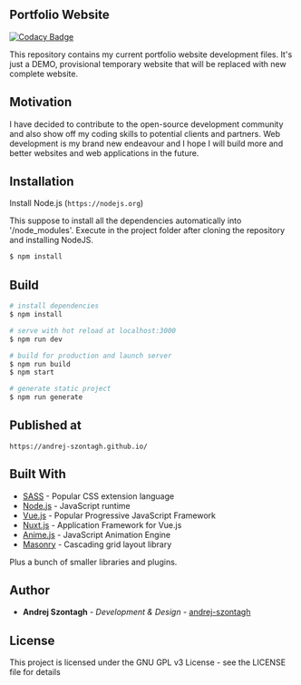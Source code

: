 ## Portfolio Website

[![Codacy Badge](https://api.codacy.com/project/badge/Grade/4f4291dde8dd4f5fbfc7e155e8413ae8)](https://www.codacy.com/app/andrej-szontagh/portfolio-website?utm_source=github.com&amp;utm_medium=referral&amp;utm_content=andrej-szontagh/portfolio-website&amp;utm_campaign=Badge_Grade)

This repository contains my current portfolio website development files.
It's just a DEMO, provisional temporary website that will be replaced with new complete website.

## Motivation

I have decided to contribute to the open-source development community and also show off my coding skills to potential clients and partners. Web development is my brand new endeavour and I hope I will build more and better websites and web applications in the future.

## Installation

Install Node.js (`https://nodejs.org`)

This suppose to install all the dependencies automatically into '/node_modules'.
Execute in the project folder after cloning the repository and installing NodeJS.

```bash
$ npm install
```

## Build

``` bash
# install dependencies
$ npm install

# serve with hot reload at localhost:3000
$ npm run dev

# build for production and launch server
$ npm run build
$ npm start

# generate static project
$ npm run generate
```

## Published at

`https://andrej-szontagh.github.io/`

## Built With

* [SASS](https://sass-lang.com/) - Popular CSS extension language
* [Node.js](https://nodejs.org) - JavaScript runtime
* [Vue.js](https://vuejs.org) - Popular Progressive JavaScript Framework
* [Nuxt.js](https://nuxtjs.org) - Application Framework for Vue.js
* [Anime.js](http://animejs.com/) - JavaScript Animation Engine
* [Masonry](https://masonry.desandro.com/) - Cascading grid layout library

Plus a bunch of smaller libraries and plugins.

## Author

* **Andrej Szontagh** - *Development & Design* - [andrej-szontagh](https://github.com/andrej-szontagh)

## License

This project is licensed under the GNU GPL v3 License - see the LICENSE file for details
